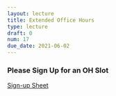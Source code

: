 ```yaml
---
layout: lecture
title: Extended Office Hours
type: lecture
draft: 0
num: 17
due_date: 2021-06-02
---
```


### Please Sign Up for an OH Slot

<a href="https://docs.google.com/spreadsheets/d/1d_1wr_ba8dim7D4Fe-Hpy0kzVmYQcvF9E79Is-86wJk/edit#gid=876985131" target="_blank">Sign-up Sheet</a>